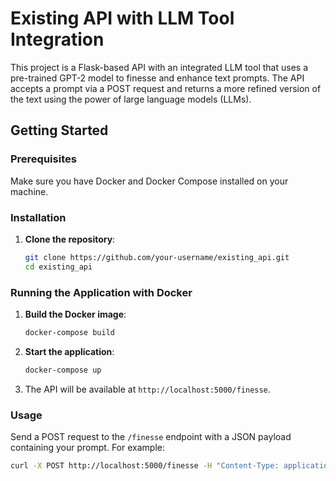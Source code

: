 # Existing API with LLM Tool Integration

This project is a Flask-based API with an integrated LLM tool that uses a pre-trained GPT-2 model to finesse and enhance text prompts. The API accepts a prompt via a POST request and returns a more refined version of the text using the power of large language models (LLMs).

## Getting Started

### Prerequisites

Make sure you have Docker and Docker Compose installed on your machine.

### Installation

1. **Clone the repository**:
    ```bash
    git clone https://github.com/your-username/existing_api.git
    cd existing_api
    ```

### Running the Application with Docker

1. **Build the Docker image**:
    ```bash
    docker-compose build
    ```

2. **Start the application**:
    ```bash
    docker-compose up
    ```

3. The API will be available at `http://localhost:5000/finesse`.

### Usage

Send a POST request to the `/finesse` endpoint with a JSON payload containing your prompt. For example:

```bash
curl -X POST http://localhost:5000/finesse -H "Content-Type: application/json" -d '{"prompt": "Once upon a time"}'
